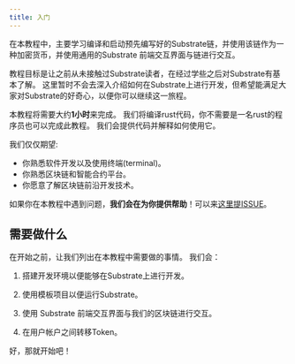 ```yaml
---
title: 入门
---
```



在本教程中，主要学习编译和启动预先编写好的Substrate链，并使用该链作为一种加密货币，并使用通用的Substrate 前端交互界面与链进行交互。

教程目标是让之前从未接触过Substrate读者，在经过学些之后对Substrate有基本了解。 这里暂时不会去深入介绍如何在Substrate上进行开发，但希望能满足大家对Substrate的好奇心，以便你可以继续这一旅程。

本教程将需要大约**1小时**来完成。 我们将编译rust代码，你不需要是一名rust的程序员也可以完成此教程。 我们会提供代码并解释如何使用它。


我们仅仅期望:

- 你熟悉软件开发以及使用终端(terminal)。
- 你熟悉区块链和智能合约平台。
- 你愿意了解区块链前沿开发技术。


如果你在本教程中遇到问题，**我们会在为你提供帮助**！可以来[这里提ISSUE](https://github.com/substrate-developer-hub/tutorials/issues/new)。


## 需要做什么

在开始之前，让我们列出在本教程中需要做的事情。
我们会：

1. 搭建开发环境以便能够在Substrate上进行开发。

2. 使用模板项目以便运行Substrate。

3. 使用 Substrate 前端交互界面与我们的区块链进行交互。

4. 在用户帐户之间转移Token。

   

好，那就开始吧！
